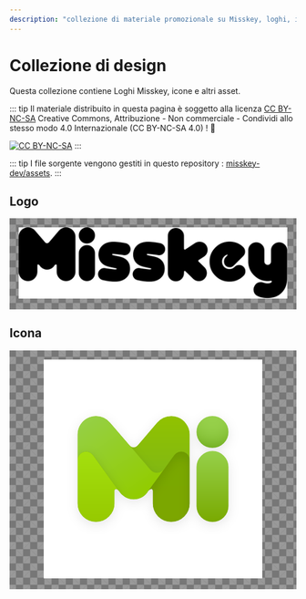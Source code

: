 ```yaml
---
description: "collezione di materiale promozionale su Misskey, loghi, icone disegni e altro..."
---
```


# Collezione di design

Questa collezione contiene Loghi Misskey, icone e altri asset.

::: tip
Il materiale distribuito in questa pagina è soggetto alla licenza [CC BY-NC-SA](http://creativecommons.org/licenses/by-nc-sa/4.0/deed.it) Creative Commons, Attribuzione - Non commerciale - Condividi allo stesso modo 4.0 Internazionale (CC BY-NC-SA 4.0) ! 🎉

<a rel="license" href="http://creativecommons.org/licenses/by-nc-sa/4.0/deed.it"><img alt="CC BY-NC-SA" src="https://i.creativecommons.org/l/by-nc-sa/4.0/88x31.png" /></a>
:::

::: tip
I file sorgente vengono gestiti in questo repository : [misskey-dev/assets](https://github.com/misskey-dev/assets).
:::

## Logo

<a class="asset" href="https://raw.githubusercontent.com/misskey-dev/assets/main/misskey.svg" target="_blank" download>
<img src="https://raw.githubusercontent.com/misskey-dev/assets/main/misskey.svg">
</a>

## Icona

<a class="asset" href="https://raw.githubusercontent.com/misskey-dev/assets/main/icon.png" target="_blank" download>
<img src="https://raw.githubusercontent.com/misskey-dev/assets/main/icon.png">
</a>

<style>
.asset {
	display: block;
	background-color: #777;
	background-image:
		linear-gradient(45deg, #999 25%, transparent 25%),
		linear-gradient(135deg, #999 25%, transparent 25%),
		linear-gradient(45deg, transparent 75%, #999 75%),
		linear-gradient(135deg, transparent 75%, #999 75%);
	background-size: 25px 25px; /* Must be a square */
	background-position: 0 0, 12.5px 0, 12.5px -12.5px, 0px 12.5px; /* Must be half of one side of the square */
	animation: asset-bg 0.5s linear infinite;

	margin: 1em 0;
	padding: 16px;
	text-align: center;
}

@keyframes asset-bg {
  0% {background-position: 0 0, 12.5px 0, 12.5px -12.5px, 0px 12.5px;}
  100% {background-position: 12.5px 12.5px, 25px 12.5px, 25px 0px, 12.5px 25px;}
}
</style>
